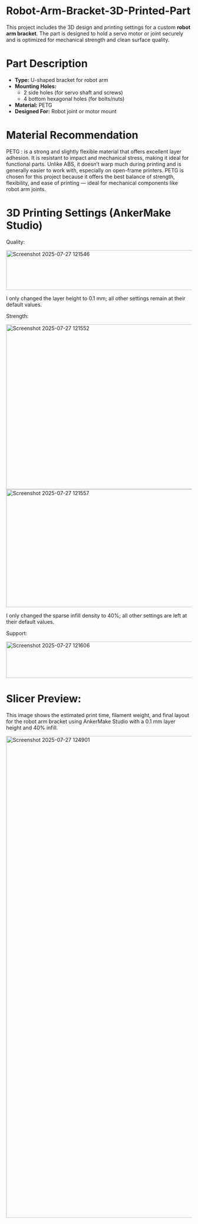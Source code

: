 # Robot-Arm-Bracket-3D-Printed-Part

This project includes the 3D design and printing settings for a custom **robot arm bracket**. The part is designed to hold a servo motor or joint securely and is optimized for mechanical strength and clean surface quality.

# Part Description

- **Type:** U-shaped bracket for robot arm
- **Mounting Holes:**
  - 2 side holes (for servo shaft and screws)
  - 4 bottom hexagonal holes (for bolts/nuts)
- **Material:** PETG 
- **Designed For:** Robot joint or motor mount

# Material Recommendation
PETG : is a strong and slightly flexible material that offers excellent layer adhesion. It is resistant to impact and mechanical stress, making it ideal for functional parts. Unlike ABS, it doesn’t warp much during printing and is generally easier to work with, especially on open-frame printers. PETG is chosen for this project because it offers the best balance of strength, flexibility, and ease of printing — ideal for mechanical components like robot arm joints.

# 3D Printing Settings (AnkerMake Studio)

Quality: 

<img width="598" height="108" alt="Screenshot 2025-07-27 121546" src="https://github.com/user-attachments/assets/67e1539b-f5b8-4001-a370-79216eac256c" />

I only changed the layer height to 0.1 mm; all other settings remain at their default values.

Strength: 

<img width="604" height="447" alt="Screenshot 2025-07-27 121552" src="https://github.com/user-attachments/assets/4f52fd03-4c0f-4a23-b9f5-1276a72779e1" />

<img width="603" height="320" alt="Screenshot 2025-07-27 121557" src="https://github.com/user-attachments/assets/4a3c1133-c867-40a9-b375-19d53052b68f" />

I only changed the sparse infill density to 40%; all other settings are left at their default values.

Support: 

<img width="585" height="99" alt="Screenshot 2025-07-27 121606" src="https://github.com/user-attachments/assets/9413999e-9464-4acd-bf97-acf7e116e3c2" />

# Slicer Preview:

This image shows the estimated print time, filament weight, and final layout for the robot arm bracket using AnkerMake Studio with a 0.1 mm layer height and 40% infill.

<img width="1424" height="1306" alt="Screenshot 2025-07-27 124901" src="https://github.com/user-attachments/assets/30b8309c-974c-4dd7-8a54-b648734dbe77" />

